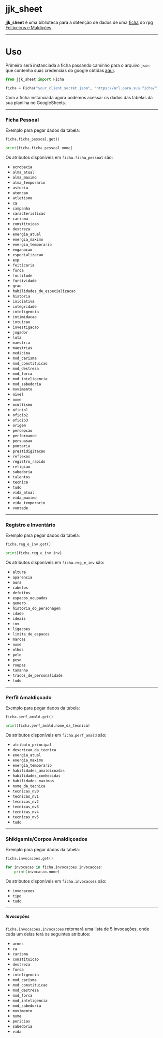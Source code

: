 # jjk_sheet

**jjk_sheet** é uma biblioteca para a obtenção de dados de uma [ficha](https://docs.google.com/spreadsheets/d/1FwGq5BgTskWBDjUIEhkiKh-FNJHGhEFVyJZIc7niOkg/edit?usp=sharing)
do rpg [Feiticeiros e Maldições](https://drive.google.com/file/d/172OB3Pz7-o9BFateI3BEdRiBllpbx34w/view).

---

# Uso

Primeiro será instanciada a ficha passando caminho para o arquivo
`json` que contenha suas credencias do google obtidas [aqui](https://console.cloud.google.com/).

```py
from jjk_sheet import Ficha

ficha = Ficha("your_client_secret.json", "https://url.para.sua.ficha/")
```
Com a ficha instanciada agora podemos acessar os dados das tabelas
da sua planilha no GoogleSheets.

---

### Ficha Pessoal

Exemplo para pegar dados da tabela:
```py
ficha.ficha_pessoal.get()

print(ficha.ficha_pessoal.nome)
```

Os atributos disponíveis em `ficha.ficha_pessoal` são:

- `acrobacia`
- `alma_atual`     
- `alma_maximo`    
- `alma_temporario`
- `astucia`        
- `atencao`        
- `atletismo`      
- `ca`
- `campanha`       
- `caracteristicas`
- `carisma`        
- `constituicao`
- `destreza`
- `energia_atual`
- `energia_maximo`
- `energia_temporario`
- `enganacao`
- `especializacao`
- `exp`
- `feiticaria`
- `forca`
- `fortitude`
- `furtividade`
- `grau`
- `habilidades_de_especializacao`
- `historia`
- `iniciativa`
- `integridade`
- `inteligencia`
- `intimidacao`
- `intuicao`
- `investigacao`
- `jogador`
- `luta`
- `maestria`
- `maestrias`
- `medicina`
- `mod_carisma`
- `mod_constituicao`
- `mod_destreza`
- `mod_forca`
- `mod_inteligencia`
- `mod_sabedoria`
- `movimento`
- `nivel`
- `nome`
- `ocultismo`
- `oficio1`
- `oficio2`
- `oficio3`
- `origem`
- `percepcao`
- `performance`
- `persuasao`
- `pontaria`
- `prestidigitacao`
- `reflexos`
- `registro_rapido`
- `religiao`
- `sabedoria`
- `talentos`
- `tecnica`
- `tudo`
- `vida_atual`
- `vida_maximo`
- `vida_temporario`
- `vontade`

---

### Registro e Inventário

Exemplo para pegar dados da tabela:
```py
ficha.reg_e_inv.get()

print(ficha.reg_e_inv.inv)
```

Os atributos disponíveis em `ficha.reg_e_inv` são:

- `altura`
- `aparencia`
- `aura`
- `cabelos`
- `defeitos`
- `espacos_ocupados`      
- `genero`
- `historia_do_personagem`
- `idade`
- `ideais`
- `inv`
- `ligacoes`
- `limite_de_espacos`
- `marcas`
- `nome`
- `olhos`
- `pele`
- `peso`
- `roupas`
- `tamanho`
- `tracos_de_personalidade`
- `tudo`

---

### Perfil Amaldiçoado

Exemplo para pegar dados da tabela:
```py
ficha.perf_amald.get()

print(ficha.perf_amald.nome_da_tecnica)
```

Os atributos disponíveis em `ficha.perf_amald` são:

- `atributo_principal`
- `descricao_da_tecnica`    
- `energia_atual`
- `energia_maximo`
- `energia_temporario`
- `habilidades_amaldicoadas`
- `habilidades_conhecidas`  
- `habilidades_maximas`     
- `nome_da_tecnica`
- `tecnicas_nv0`
- `tecnicas_nv1`
- `tecnicas_nv2`
- `tecnicas_nv3`
- `tecnicas_nv4`
- `tecnicas_nv5`
- `tudo`

---

### Shikigamis/Corpos Amaldiçoados

Exemplo para pegar dados da tabela:
```py
ficha.invocacoes.get()

for invocacao in ficha.invocacoes.invocacoes:
    print(invocacao.nome)
```

Os atributos disponíveis em `ficha.invocacoes` são:

- `invocacoes`
- `tipo`
- `tudo`

---

##### Invocações

`ficha.invocacoes.invocacoes` retornará uma lista de 5 invocações, onde
cada um delas terá os seguintes atributos:

- `acoes`
- `ca`
- `carisma`     
- `constituicao`
- `destreza`    
- `forca`       
- `inteligencia`
- `mod_carisma`
- `mod_constituicao`
- `mod_destreza`
- `mod_forca`
- `mod_inteligencia`
- `mod_sabedoria`
- `movimento`
- `nome`
- `pericias`
- `sabedoria`
- `vida`
